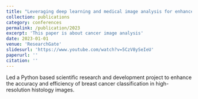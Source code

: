 ```yaml
---
title: "Leveraging deep learning and medical image analysis for enhanced cancer diagnosis"
collection: publications
category: conferences
permalink: /publication/2023
excerpt: 'This paper is about cancer image analysis'
date: 2023-01-01
venue: 'ResearchGate'
slidesurl: 'https://www.youtube.com/watch?v=5CzV8ySeIeU'
paperurl: ''
citation: ''
---
```


Led a Python based scientific research and development project to enhance the accuracy and efficiency of breast cancer classification in high-resolution histology images.